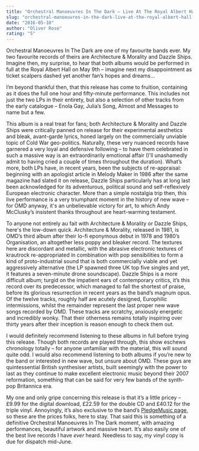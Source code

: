 ```yaml
---
title: "Orchestral Manoeuvres In The Dark – Live At The Royal Albert Hall, 09.05.2016"
slug: "orchestral-manoeuvres-in-the-dark-live-at-the-royal-albert-hall-09-05-2016"
date: "2016-05-10"
author: "Oliver Rose"
rating: "5"
---
```


Orchestral Manoeuvres In The Dark are one of my favourite bands ever. My two favourite records of theirs are Architecture & Morality and Dazzle Ships. Imagine then, my surprise, to hear that both albums would be performed in full at the Royal Albert Hall on May 9th – imagine next my disappointment as ticket scalpers dashed yet another fan’s hopes and dreams…

I’m beyond thankful then, that this release has come to fruition, containing as it does the full one hour and fifty-minute performance. This includes not just the two LPs in their entirety, but also a selection of other tracks from the early catalogue – Enola Gay, Julia’s Song, Almost and Messages to name but a few.

This album is a real treat for fans; both Architecture & Morality and Dazzle Ships were critically panned on release for their experimental aesthetics and bleak, avant-garde lyrics, honed largely on the commercially unviable topic of Cold War geo-politics. Naturally, these very nuanced records have garnered a very loyal and defensive following – to have them celebrated in such a massive way is an extraordinarily emotional affair (I'll unashamedly admit to having cried a couple of times throughout the duration). What’s more, both LPs have, in recent years, been the subjects of re-appraisal: beginning with an apologist article in Melody Maker in 1986 after the same magazine had slated it on release, Dazzle Ships particularly has at long last been acknowledged for its adventurous, political sound and self-reflexively European electronic character. More than a simple nostalgia trip then, this live performance is a very triumphant moment in the history of new wave – for OMD anyway, it's an unbelievable victory for art, to which Andy McClusky’s insistent thanks throughout are heart-warming testament.

To anyone not entirely au fait with Architecture & Morality or Dazzle Ships, here's the low-down quick. Architecture & Morality, released in 1981, is OMD’s third album after their lo-fi eponymous debut in 1978 and 1980’s Organisation, an altogether less poppy and bleaker record. The textures here are discordant and metallic, with the abrasive electronic textures of krautrock re-appropriated in combination with pop sensibilities to form a kind of proto-industrial sound that is both commercially viable and yet aggressively alternative (the LP spawned three UK top five singles and yet, it features a seven-minute drone soundscape). Dazzle Ships is a more difficult album; turgid on the impatient ears of contemporary critics, it’s this record over its predecessor, which managed to fall the shortest of praise, before its glorious resurrection in recent years as the band’s magnum opus. Of the twelve tracks, roughly half are acutely designed, Europhilic intermissions, whilst the remainder represent the last proper new wave songs recorded by OMD. These tracks are scratchy, anxiously energetic and incredibly wonky. That their otherness remains totally inspiring over thirty years after their inception is reason enough to check them out.

I would definitely recommend listening to these albums in full before trying this release. Though both records are played through, this show eschews chronology totally – for anyone unfamiliar with the material, this will sound quite odd. I would also recommend listening to both albums if you’re new to the band or interested in new wave, but unsure about OMD. These guys are quintessential British synthesiser artists, built seemingly with the power to last as they continue to make excellent electronic music beyond their 2007 reformation, something that can be said for very few bands of the synth-pop Britannica era.

My one and only gripe concerning this release is that it’s a little pricey – £9.99 for the digital download, £22.59 for the double CD and £40.12 for the triple vinyl. Annoyingly, it’s also exclusive to the band’s [PledgeMusic page](http://www.pledgemusic.com/projects/omd-live-at-royal-albert-hall), so these are the prices folks, here to stay. That said this is something of a definitive Orchestral Manoeuvres In The Dark moment, with amazing performances, beautiful artwork and massive heart. It’s also easily one of the best live records I have _ever_ heard. Needless to say, my vinyl copy is due for dispatch mid-June.

